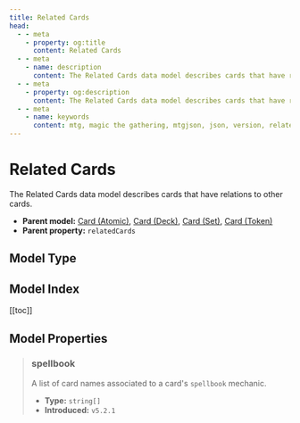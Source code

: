 ```yaml
---
title: Related Cards
head:
  - - meta
    - property: og:title
      content: Related Cards
  - - meta
    - name: description
      content: The Related Cards data model describes cards that have relations to other cards.
  - - meta
    - property: og:description
      content: The Related Cards data model describes cards that have relations to other cards.
  - - meta
    - name: keywords
      content: mtg, magic the gathering, mtgjson, json, version, related cards
---
```


# Related Cards

The Related Cards data model describes cards that have relations to other cards.

- **Parent model:** [Card (Atomic)](/data-models/card-atomic/), [Card (Deck)](/data-models/card-deck/), [Card (Set)](/data-models/card-set/), [Card (Token)](/data-models/card-token/)
- **Parent property:** `relatedCards`

## Model Type

<ModelType type="RelatedCards" />

## Model Index

<PropertyToggler/>

[[toc]]

## Model Properties

> ### spellbook
>
> A list of card names associated to a card's `spellbook` mechanic.
>
> - **Type:** `string[]`
> - **Introduced:** `v5.2.1`
